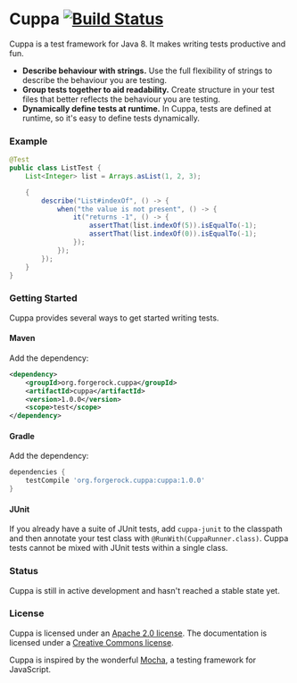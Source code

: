 # Cuppa [![Build Status](https://travis-ci.org/phillcunnington/cuppa.svg?branch=master)](https://travis-ci.org/phillcunnington/cuppa)

Cuppa is a test framework for Java 8. It makes writing tests productive and fun.

 * **Describe behaviour with strings.** Use the full flexibility of strings to describe the behaviour you are testing.
 * **Group tests together to aid readability.** Create structure in your test files that better reflects the behaviour
 you are testing.
 * **Dynamically define tests at runtime.** In Cuppa, tests are defined at runtime, so it's easy to define tests
 dynamically.

### Example

```java
@Test
public class ListTest {
    List<Integer> list = Arrays.asList(1, 2, 3);

    {
        describe("List#indexOf", () -> {
            when("the value is not present", () -> {
                it("returns -1", () -> {
                    assertThat(list.indexOf(5)).isEqualTo(-1);
                    assertThat(list.indexOf(0)).isEqualTo(-1);
                });
            });
        });
    }
}
```

### Getting Started

Cuppa provides several ways to get started writing tests.

#### Maven

Add the dependency:

```xml
<dependency>
    <groupId>org.forgerock.cuppa</groupId>
    <artifactId>cuppa</artifactId>
    <version>1.0.0</version>
    <scope>test</scope>
</dependency>
```

#### Gradle

Add the dependency:

```groovy
dependencies {
    testCompile 'org.forgerock.cuppa:cuppa:1.0.0'
}
```

#### JUnit

If you already have a suite of JUnit tests, add
`cuppa-junit` to the classpath and then annotate your test class with `@RunWith(CuppaRunner.class)`. Cuppa tests cannot
be mixed with JUnit tests within a single class.

### Status

Cuppa is still in active development and hasn't reached a stable state yet.

### License

Cuppa is licensed under an [Apache 2.0 license](./LICENSE). The documentation is licensed under a
[Creative Commons license](./LICENSE-docs).

Cuppa is inspired by the wonderful <a href="https://mochajs.org">Mocha</a>, a testing framework for JavaScript.
